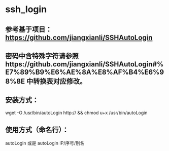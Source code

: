 # ssh_login
## 参考基于项目： https://github.com/jiangxianli/SSHAutoLogin 
## 密码中含特殊字符请参照https://github.com/jiangxianli/SSHAutoLogin#%E7%89%B9%E6%AE%8A%E8%AF%B4%E6%98%8E 中转换表对应修改。 
## 安装方式：
  wget -O /usr/bin/autoLogin   http://  && chmod u+x /usr/bin/autoLogin
## 使用方式（命名行）：
  autoLogin 或是 autoLogin IP/序号/别名
  

